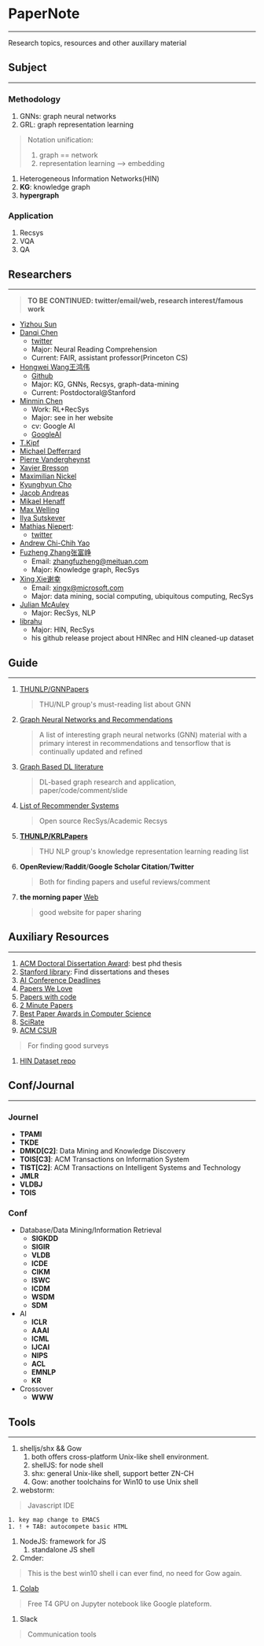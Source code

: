 # PaperNote
---
Research topics, resources and other auxillary material

## Subject
---
### Methodology
1. GNNs: graph neural networks
1. GRL: graph representation learning
  > Notation unification:
  >   1. graph == network
  >   1. representation learning --> embedding
1. Heterogeneous Information Networks(HIN)
  1. **KG**: knowledge graph
  1. **hypergraph**

### Application
1. Recsys
1. VQA
1. QA

## Researchers
---
> **TO BE CONTINUED: twitter/email/web, research interest/famous work**
* [Yizhou Sun](http://web.cs.ucla.edu/~yzsun/)
* [Danqi Chen](https://cs.stanford.edu/~danqi/)
  * [twitter](https://twitter.com/danqi_chen)
  * Major: Neural Reading Comprehension
  * Current: FAIR, assistant professor(Princeton CS)
* [Hongwei Wang王鸿伟](https://hwwang55.github.io/)
  * [Github](https://github.com/hwwang55)
  * Major: KG, GNNs, Recsys, graph-data-mining
  * Current: Postdoctoral@Stanford
* [Minmin Chen](https://www.cse.wustl.edu/~mchen/)
  * Work: RL+RecSys
  * Major: see in her website
  * cv: Google AI
  * [GoogleAI](https://ai.google/research/people/106011)
* [T.Kipf](http://tkipf.github.io/)
* [Michael Defferrard](http://deff.ch/)
* [Pierre Vandergheynst](https://about.me/pierre_vandergheynst)
* [Xavier Bresson](https://twitter.com/xbresson)
* [Maximilian Nickel](https://mnick.github.io/)
* [Kyunghyun Cho](http://www.kyunghyuncho.me/)
* [Jacob Andreas](https://people.eecs.berkeley.edu/~jda/)
* [Mikael Henaff](http://www.mikaelhenaff.net/)
* [Max Welling](https://twitter.com/wellingmax)
* [Ilya Sutskever](https://twitter.com/ilyasut)
* [Mathias Niepert](http://www.matlog.net/): 
  * [twitter](https://twitter.com/Mniepert)
* [Andrew Chi-Chih Yao](http://iiis.tsinghua.edu.cn/en/yao/)
* [Fuzheng Zhang张富峥]()
  * Email: zhangfuzheng@meituan.com
  * Major: Knowledge graph, RecSys
* [Xing Xie谢幸](https://www.microsoft.com/en-us/research/people/xingx/)
  * Email: xingx@microsoft.com
  * Major: data mining, social computing, ubiquitous computing, RecSys
* [Julian McAuley](https://cseweb.ucsd.edu/~jmcauley/)
  * Major: RecSys, NLP
* [librahu](https://github.com/librahu)
  * Major: HIN, RecSys
  * his github release project about HINRec and HIN cleaned-up dataset

## Guide
---
1. [THUNLP/GNNPapers](https://github.com/thunlp/GNNPapers)
    > THU/NLP group's must-reading list about GNN
1. [Graph Neural Networks and Recommendations](https://github.com/yazdotai/graph-networks)
    > A list of interesting graph neural networks (GNN) material with a primary interest in recommendations and tensorflow that is continually updated and refined
1. [Graph Based DL literature](https://github.com/naganandy/graph-based-deep-learning-literature/blob/master/conference-publications/README.md)
    > DL-based graph research and application, paper/code/comment/slide
1. [List of Recommender Systems](https://github.com/grahamjenson/list_of_recommender_systems)
    > Open source RecSys/Academic Recsys
1. [**THUNLP/KRLPapers**](https://github.com/thunlp/KRLPapers)
    > THU NLP group's knowledge representation learning reading list
1. **OpenReview**/**Raddit**/**Google Scholar Citation**/**Twitter**
    > Both for finding papers and useful reviews/comment
1. **the morning paper** [Web](https://blog.acolyer.org/)
    > good website for paper sharing

## Auxiliary Resources
---
1. [ACM Doctoral Dissertation Award](https://awards.acm.org/award_winners?year=&award=146&region=&submit=Submit&isSpecialCategory=): best phd thesis
1. [Stanford library](http://sulair.stanford.edu/guides/find-dissertations-and-theses): Find dissertations and theses
1. [AI Conference Deadlines](https://aideadlin.es/)
1. [Papers We Love](https://github.com/papers-we-love/papers-we-love)
1. [Papers with code](https://paperswithcode.com/sota)
1. [2 Minute Papers](https://www.youtube.com/user/keeroyz)
1. [Best Paper Awards in Computer Science](http://jeffhuang.com/best_paper_awards.html)
1. [SciRate](https://scirate.com/)
1. [ACM CSUR](https://csur.acm.org/index.cfm)
  > For finding good surveys
1. [HIN Dataset repo](http://shichuan.org/HIN_dataset.html)

## Conf/Journal
---
### Journel
* **TPAMI**
* **TKDE**
* **DMKD[C2]**: Data Mining and Knowledge Discovery
* **TOIS[C3]**: ACM Transactions on Information System
* **TIST[C2]**: ACM Transactions on Intelligent Systems and Technology
* **JMLR**
* **VLDBJ**
* **TOIS**
### Conf
* Database/Data Mining/Information Retrieval
  * **SIGKDD**
  * **SIGIR**
  * **VLDB**
  * **ICDE**
  * **CIKM**
  * **ISWC**
  * **ICDM**
  * **WSDM**
  * **SDM**
* AI
  * **ICLR**
  * **AAAI**
  * **ICML**
  * **IJCAI**
  * **NIPS**
  * **ACL**
  * **EMNLP**
  * **KR**
* Crossover
  * **WWW**

## Tools
---

1. shelljs/shx && Gow
    1. both offers cross-platform Unix-like shell environment.
    1. shellJS: for node shell
    1. shx: general Unix-like shell, support better ZN-CH
    1. Gow: another toolchains for Win10 to use Unix shell
1. webstorm: 
> Javascript IDE

    1. key map change to EMACS
    1. ! + TAB: autocompete basic HTML
1. NodeJS: framework for JS
    1. standalone JS shell
1. Cmder:
> This is the best win10 shell i can ever find, no need for Gow again.
1. [Colab](https://colab.research.google.com/)
> Free T4 GPU on Jupyter notebook like Google plateform.
1. Slack
> Communication tools
